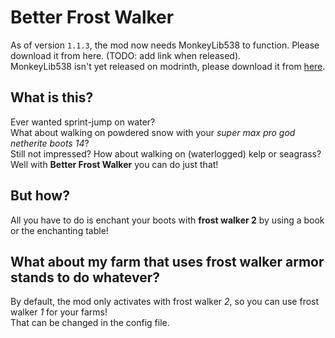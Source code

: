 # Better Frost Walker

As of version `1.1.3`, the mod now needs MonkeyLib538 to function. Please download it from here. (TODO: add link when released).  
MonkeyLib538 isn't yet released on modrinth, please download it from [here](https://github.com/OffsetMods538/MonkeyLib538/releases).

## What is this?
Ever wanted sprint-jump on water?  
What about walking on powdered snow with your *super max pro god netherite boots 14*?  
Still not impressed? How about walking on (waterlogged) kelp or seagrass?  
Well with **Better Frost Walker** you can do just that!

## But how?
All you have to do is enchant your boots with **frost walker 2** by using a book or the enchanting table!

## What about my farm that uses frost walker armor stands to do whatever?
By default, the mod only activates with frost walker *2*, so you can use frost walker *1* for your farms!  
That can be changed in the config file.